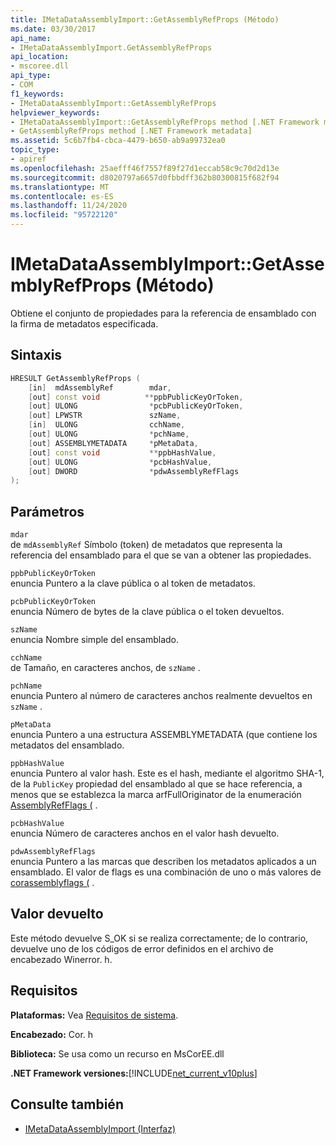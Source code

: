 ```yaml
---
title: IMetaDataAssemblyImport::GetAssemblyRefProps (Método)
ms.date: 03/30/2017
api_name:
- IMetaDataAssemblyImport.GetAssemblyRefProps
api_location:
- mscoree.dll
api_type:
- COM
f1_keywords:
- IMetaDataAssemblyImport::GetAssemblyRefProps
helpviewer_keywords:
- IMetaDataAssemblyImport::GetAssemblyRefProps method [.NET Framework metadata]
- GetAssemblyRefProps method [.NET Framework metadata]
ms.assetid: 5c6b7fb4-cbca-4479-b650-ab9a99732ea0
topic_type:
- apiref
ms.openlocfilehash: 25aefff46f7557f89f27d1eccab58c9c70d2d13e
ms.sourcegitcommit: d8020797a6657d0fbbdff362b80300815f682f94
ms.translationtype: MT
ms.contentlocale: es-ES
ms.lasthandoff: 11/24/2020
ms.locfileid: "95722120"
---
```

# <a name="imetadataassemblyimportgetassemblyrefprops-method"></a>IMetaDataAssemblyImport::GetAssemblyRefProps (Método)

Obtiene el conjunto de propiedades para la referencia de ensamblado con la firma de metadatos especificada.  
  
## <a name="syntax"></a>Sintaxis  
  
```cpp  
HRESULT GetAssemblyRefProps (  
    [in]  mdAssemblyRef        mdar,
    [out] const void          **ppbPublicKeyOrToken,
    [out] ULONG                *pcbPublicKeyOrToken,
    [out] LPWSTR               szName,
    [in]  ULONG                cchName,
    [out] ULONG                *pchName,
    [out] ASSEMBLYMETADATA     *pMetaData,
    [out] const void           **ppbHashValue,
    [out] ULONG                *pcbHashValue,
    [out] DWORD                *pdwAssemblyRefFlags  
);  
```  
  
## <a name="parameters"></a>Parámetros  

 `mdar`  
 de `mdAssemblyRef` Símbolo (token) de metadatos que representa la referencia del ensamblado para el que se van a obtener las propiedades.  
  
 `ppbPublicKeyOrToken`  
 enuncia Puntero a la clave pública o al token de metadatos.  
  
 `pcbPublicKeyOrToken`  
 enuncia Número de bytes de la clave pública o el token devueltos.  
  
 `szName`  
 enuncia Nombre simple del ensamblado.  
  
 `cchName`  
 de Tamaño, en caracteres anchos, de `szName` .  
  
 `pchName`  
 enuncia Puntero al número de caracteres anchos realmente devueltos en `szName` .  
  
 `pMetaData`  
 enuncia Puntero a una estructura ASSEMBLYMETADATA (que contiene los metadatos del ensamblado.  
  
 `ppbHashValue`  
 enuncia Puntero al valor hash. Este es el hash, mediante el algoritmo SHA-1, de la `PublicKey` propiedad del ensamblado al que se hace referencia, a menos que se establezca la marca arfFullOriginator de la enumeración [AssemblyRefFlags (](assemblyrefflags-enumeration.md) .  
  
 `pcbHashValue`  
 enuncia Número de caracteres anchos en el valor hash devuelto.  
  
 `pdwAssemblyRefFlags`  
 enuncia Puntero a las marcas que describen los metadatos aplicados a un ensamblado. El valor de flags es una combinación de uno o más valores de [corassemblyflags (](corassemblyflags-enumeration.md) .  
  
## <a name="return-value"></a>Valor devuelto  

 Este método devuelve S_OK si se realiza correctamente; de lo contrario, devuelve uno de los códigos de error definidos en el archivo de encabezado Winerror. h.  
  
## <a name="requirements"></a>Requisitos  

 **Plataformas:** Vea [Requisitos de sistema](../../get-started/system-requirements.md).  
  
 **Encabezado:** Cor. h  
  
 **Biblioteca:** Se usa como un recurso en MsCorEE.dll  
  
 **.NET Framework versiones:**[!INCLUDE[net_current_v10plus](../../../../includes/net-current-v10plus-md.md)]  
  
## <a name="see-also"></a>Consulte también

- [IMetaDataAssemblyImport (Interfaz)](imetadataassemblyimport-interface.md)
